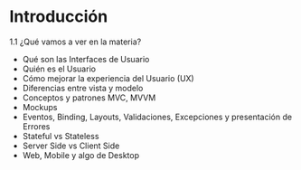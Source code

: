 # Introducción

1.1 ¿Qué vamos a ver en la materia?

* Qué son las Interfaces de Usuario
* Quién es el Usuario
* Cómo mejorar la experiencia del Usuario (UX)
* Diferencias entre vista y modelo
* Conceptos y patrones MVC, MVVM
* Mockups
* Eventos, Binding, Layouts, Validaciones, Excepciones y presentación de Errores
* Stateful vs Stateless
* Server Side vs Client Side
* Web, Mobile y algo de Desktop
